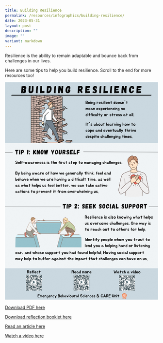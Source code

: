 ```yaml
---
title: Building Resilience
permalink: /resources/infographics/building-resilience/
date: 2023-05-31
layout: post
description: ""
image: ""
variant: markdown
---
```

Resilience is the ability to remain adaptable and bounce back from challenges in our lives.

Here are some tips to help you build resilience. Scroll to the end for more resources too!

![](/images/building%20resilience.png)

[Download PDF here](/files/building%20resilience.pdf)

[Download reflection booklet here](/files/building%20resilience%20(reflection).pdf)

[Read an article here](https://www.apa.org/topics/resilience/building-your-resilience)

[Watch a video here](https://www.youtube.com/watch?v=9-5SMpg7Q0k)